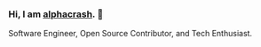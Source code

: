 ### Hi, I am [alphacrash](https://alphacrash.com/). 🌱

Software Engineer, Open Source Contributor, and Tech Enthusiast.
